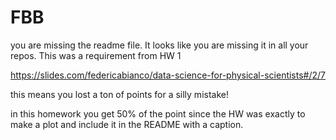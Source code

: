 # FBB

you are missing the readme file. It looks like you are missing it in all your repos. This was a requirement from HW 1

https://slides.com/federicabianco/data-science-for-physical-scientists#/2/7

this means you lost a ton of points for a silly mistake!

in this homework you get 50% of the point since the HW was exactly to make a plot and include it in the README with a caption. 
